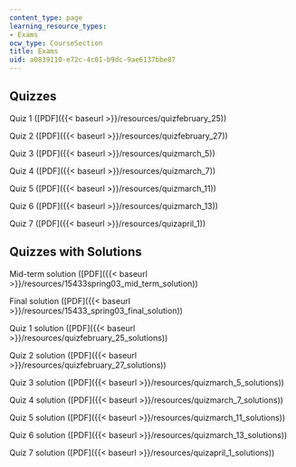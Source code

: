 ```yaml
---
content_type: page
learning_resource_types:
- Exams
ocw_type: CourseSection
title: Exams
uid: a0839110-e72c-4c01-b9dc-9ae6137bbe87
---
```


Quizzes
-------

Quiz 1 ([PDF]({{< baseurl >}}/resources/quizfebruary_25))

Quiz 2 ([PDF]({{< baseurl >}}/resources/quizfebruary_27))

Quiz 3 ([PDF]({{< baseurl >}}/resources/quizmarch_5))

Quiz 4 ([PDF]({{< baseurl >}}/resources/quizmarch_7))

Quiz 5 ([PDF]({{< baseurl >}}/resources/quizmarch_11))

Quiz 6 ([PDF]({{< baseurl >}}/resources/quizmarch_13))

Quiz 7 ([PDF]({{< baseurl >}}/resources/quizapril_1))

Quizzes with Solutions
----------------------

Mid-term solution ([PDF]({{< baseurl >}}/resources/15433spring03_mid_term_solution))

Final solution ([PDF]({{< baseurl >}}/resources/15433_spring03_final_solution))

Quiz 1 solution ([PDF]({{< baseurl >}}/resources/quizfebruary_25_solutions))

Quiz 2 solution ([PDF]({{< baseurl >}}/resources/quizfebruary_27_solutions))

Quiz 3 solution ([PDF]({{< baseurl >}}/resources/quizmarch_5_solutions))

Quiz 4 solution ([PDF]({{< baseurl >}}/resources/quizmarch_7_solutions))

Quiz 5 solution ([PDF]({{< baseurl >}}/resources/quizmarch_11_solutions))

Quiz 6 solution ([PDF]({{< baseurl >}}/resources/quizmarch_13_solutions))

Quiz 7 solution ([PDF]({{< baseurl >}}/resources/quizapril_1_solutions))
